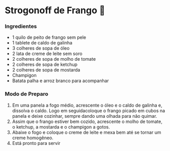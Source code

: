 # Strogonoff de Frango :chicken:

### Ingredientes

 - 1 quilo de peito de frango sem pele 
 - 1 tablete de caldo de galinha
 - 3 colheres de sopa de óleo
 - 2 lata de creme de leite sem soro
 - 2 colheres de sopa de molho de tomate
 - 2 colheres de sopa de ketchup
 - 2 colheres de sopa de mostarda
 - Champigon
 - Batata palha e arroz branco para acompanhar

### Modo de Preparo

1. Em uma panela a fogo médio, acrescente o óleo e o caldo de galinha e, dissolva o caldo. Logo em seguidacoloque o frango picado em cubos na panela e deixe cozinhar, sempre dando uma olhada para não quimar.
2. Assim que o frango estiver bem cozido, acrescente o molho de tomate, o ketchup, a mostarda e o champigon a gotos.
3. Abaixe o fogo e coloque o creme de leite e mexa bem até se tornar um creme homogêneo.
4. Está pronto para servir